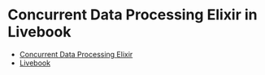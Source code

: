 # Concurrent Data Processing Elixir in Livebook

- [Concurrent Data Processing Elixir](https://pragprog.com/titles/sgdpelixir/concurrent-data-processing-in-elixir/)
- [Livebook](https://github.com/livebook-dev/livebook)
